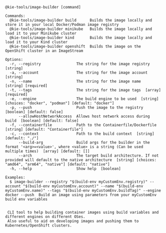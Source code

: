 <!--
   Licensed to the Apache Software Foundation (ASF) under one
   or more contributor license agreements.  See the NOTICE file
   distributed with this work for additional information
   regarding copyright ownership.  The ASF licenses this file
   to you under the Apache License, Version 2.0 (the
   "License"); you may not use this file except in compliance
   with the License.  You may obtain a copy of the License at
     http://www.apache.org/licenses/LICENSE-2.0
   Unless required by applicable law or agreed to in writing,
   software distributed under the License is distributed on an
   "AS IS" BASIS, WITHOUT WARRANTIES OR CONDITIONS OF ANY
   KIND, either express or implied.  See the License for the
   specific language governing permissions and limitations
   under the License.
-->

```
@kie-tools/image-builder [command]

Commands:
  @kie-tools/image-builder build      Builds the image locally and store it in your local Docker/Podman image registry
  @kie-tools/image-builder minikube   Builds the image locally and load it to your Minikube cluster
  @kie-tools/image-builder kind       Builds the image locally and load it to your Kind cluster
  @kie-tools/image-builder openshift  Builds the image on the OpenShift cluster in an ImageStream

Options:
  -r, --registry                The string for the image registry  [string]
  -a, --account                 The string for the image account  [string]
  -n, --name                    The string for the image name  [string] [required]
  -t, --tags                    The string for the image tags  [array] [required]
  -e, --engine                  The build engine to be used  [string] [choices: "docker", "podman"] [default: "docker"]
  -p, --push                    Push the image to the registry  [boolean] [default: false]
      --allowHostNetworkAccess  Allows host network access during build  [boolean] [default: false]
  -f, --containerfile           Path to the Containerfile/Dockerfile  [string] [default: "Containerfile"]
  -c, --context                 Path to the build context  [string] [default: "./"]
      --build-arg               Build args for the builder in the format '<arg>=<value>', where <value> is a string (Can be used multiple times)  [array] [default: []]
      --arch                    The target build architecture. If not provided will default to the native architecture  [string] [choices: "amd64", "arm64", "native"] [default: "native"]
  -h, --help                    Show help  [boolean]

Examples:
  $ image-builder --registry "$(build-env myCustomEnv.registry)" --account "$(build-env myCustomEnv.account)" --name "$(build-env myCustomEnv.name)" --tags "$(build-env myCustomEnv.buildTag)" --engine docker --push  Build an image using parameters from your myCustomEnv build env variables


 CLI tool to help building container images using build variables and different engines on different OSes.
 Also useful to aid on developing images and pushing them to Kubernetes/OpenShift clusters.
```
